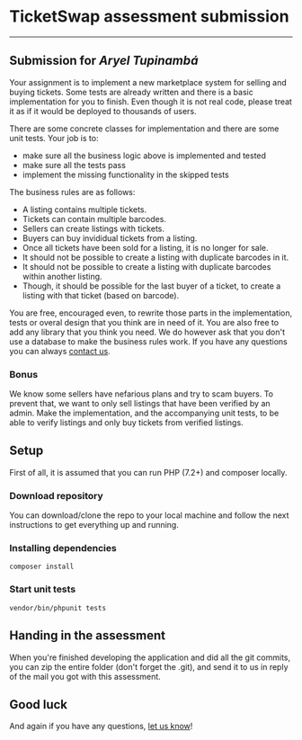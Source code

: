 # TicketSwap assessment submission

---
Submission for *Aryel Tupinambá*
---

Your assignment is to implement a new marketplace system for selling and buying tickets. Some tests are already written and there is a basic implementation for you to finish. Even though it is not real code, please treat it as if it would be deployed to thousands of users.

There are some concrete classes for implementation and there are some unit tests. Your job is to:
- make sure all the business logic above is implemented and tested
- make sure all the tests pass
- implement the missing functionality in the skipped tests

The business rules are as follows:
- A listing contains multiple tickets. 
- Tickets can contain multiple barcodes.
- Sellers can create listings with tickets.
- Buyers can buy invididual tickets from a listing.
- Once all tickets have been sold for a listing, it is no longer for sale.
- It should not be possible to create a listing with duplicate barcodes in it.
- It should not be possible to create a listing with duplicate barcodes within another listing.
- Though, it should be possible for the last buyer of a ticket, to create a listing with that ticket (based on barcode).

You are free, encouraged even, to rewrite those parts in the implementation, tests or overal design that you think are in need of it. You are also free to add any library that you think you need. We do however ask that you don't use a database to make the business rules work.
If you have any questions you can always [contact us][contact].

### Bonus
We know some sellers have nefarious plans and try to scam buyers. To prevent that, we want to only sell listings that have been verified by an admin. Make the implementation, and the accompanying unit tests, to be able to verify listings and only buy tickets from verified listings.

## Setup
First of all, it is assumed that you can run PHP (7.2+) and composer locally.

### Download repository
You can download/clone the repo to your local machine and follow the next instructions to get everything up and running.

### Installing dependencies
```
composer install
```

### Start unit tests
```
vendor/bin/phpunit tests
```

## Handing in the assessment
When you're finished developing the application and did all the git commits, you can zip the entire folder (don't forget the .git), and send it to us in reply of the mail you got with this assessment.

## Good luck
And again if you have any questions, [let us know][contact]!

[contact]: mailto:pascal@ticketswap.com

